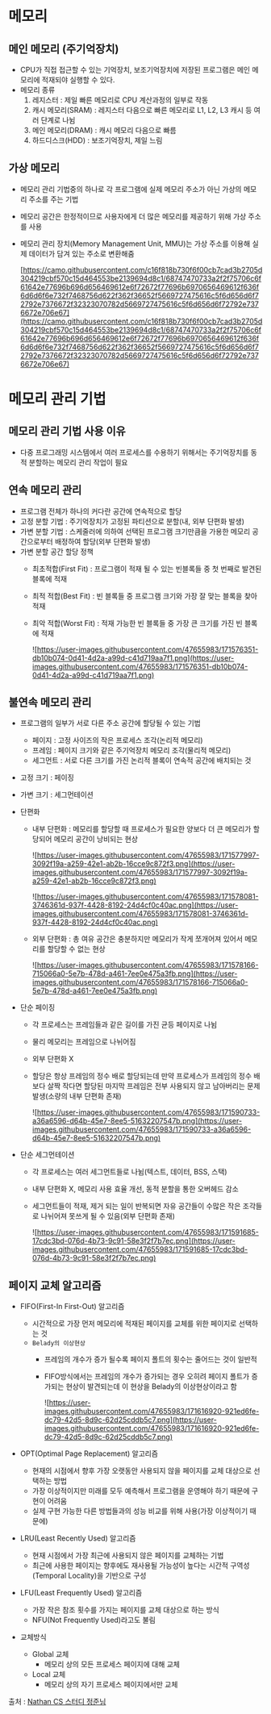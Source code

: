 # **메모리**

## **메인 메모리 (주기억장치)**

- CPU가 직접 접근할 수 있는 기억장치, 보조기억장치에 저장된 프로그램은 메인 메모리에 적재되야 실행할 수 있다.
- 메모리 종류
    1. 레지스터 : 제일 빠른 메모리로 CPU 계산과정의 일부로 작동
    2. 캐시 메모리(SRAM) : 레지스터 다음으로 빠른 메모리로 L1, L2, L3 캐시 등 여러 단계로 나뉨
    3. 메인 메모리(DRAM) : 캐시 메모리 다음으로 빠름
    4. 하드디스크(HDD) : 보조기억장치, 제일 느림

## **가상 메모리**

- 메모리 관리 기법중의 하나로 각 프로그램에 실제 메모리 주소가 아닌 가상의 메모리 주소를 주는 기법
- 메모리 공간은 한정적이므로 사용자에게 더 많은 메모리를 제공하기 위해 가상 주소를 사용
- 메모리 관리 장치(Memory Management Unit, MMU)는 가상 주소를 이용해 실제 데이터가 담겨 있는 주소로 변환해줌
    
    [https://camo.githubusercontent.com/c16f818b730f6f00cb7cad3b2705d304219cbf570c15d464553be2139694d8c1/68747470733a2f2f75706c6f61642e77696b696d656469612e6f72672f77696b6970656469612f636f6d6d6f6e732f7468756d622f362f36652f5669727475616c5f6d656d6f72792e7376672f32323070782d5669727475616c5f6d656d6f72792e7376672e706e67](https://camo.githubusercontent.com/c16f818b730f6f00cb7cad3b2705d304219cbf570c15d464553be2139694d8c1/68747470733a2f2f75706c6f61642e77696b696d656469612e6f72672f77696b6970656469612f636f6d6d6f6e732f7468756d622f362f36652f5669727475616c5f6d656d6f72792e7376672f32323070782d5669727475616c5f6d656d6f72792e7376672e706e67)
    

# **메모리 관리 기법**

## **메모리 관리 기법 사용 이유**

- 다중 프로그래밍 시스템에서 여러 프로세스를 수용하기 위해서는 주기억장치를 동적 분할하는 메모리 관리 작업이 필요

## **연속 메모리 관리**

- 프로그램 전체가 하나의 커다란 공간에 연속적으로 할당
- 고정 분할 기법 : 주기억장치가 고정된 파티션으로 분할(내, 외부 단편화 발생)
- 가변 분할 기법 : 스케줄러에 의하여 선택된 프로그램 크기만큼을 가용한 메모리 공간으로부터 배정하여 할당(외부 단편화 발생)
- 가변 분할 공간 할당 정책
    - 최초적합(First Fit) : 프로그램이 적재 될 수 있는 빈블록들 중 첫 번째로 발견된 블록에 적재
    - 최적 적합(Best Fit) : 빈 블록들 중 프로그램 크기와 가장 잘 맞는 블록을 찾아 적재
    - 최악 적합(Worst Fit) : 적재 가능한 빈 블록들 중 가장 큰 크기를 가진 빈 블록에 적재
        
        ![https://user-images.githubusercontent.com/47655983/171576351-db10b074-0d41-4d2a-a99d-c41d719aa7f1.png](https://user-images.githubusercontent.com/47655983/171576351-db10b074-0d41-4d2a-a99d-c41d719aa7f1.png)
        

## **불연속 메모리 관리**

- 프로그램의 일부가 서로 다른 주소 공간에 할당될 수 있는 기법
    - 페이지 : 고정 사이즈의 작은 프로세스 조각(논리적 메모리)
    - 프레임 : 페이지 크기와 같은 주기억장치 메모리 조각(물리적 메모리)
    - 세그먼트 : 서로 다른 크기를 가진 논리적 블록이 연속적 공간에 배치되는 것
- 고정 크기 : 페이징
- 가변 크기 : 세그먼테이션
- 단편화
    - 내부 단편화 : 메모리를 할당할 때 프로세스가 필요한 양보다 더 큰 메모리가 할당되어 메모리 공간이 낭비되는 현상
        
        ![https://user-images.githubusercontent.com/47655983/171577997-3092f19a-a259-42e1-ab2b-16cce9c872f3.png](https://user-images.githubusercontent.com/47655983/171577997-3092f19a-a259-42e1-ab2b-16cce9c872f3.png)
        
        ![https://user-images.githubusercontent.com/47655983/171578081-3746361d-937f-4428-8192-24d4cf0c40ac.png](https://user-images.githubusercontent.com/47655983/171578081-3746361d-937f-4428-8192-24d4cf0c40ac.png)
        
    - 외부 단편화 : 총 여유 공간은 충분하지만 메모리가 작게 쪼개어져 있어서 메모리를 할당할 수 없는 현상
        
        ![https://user-images.githubusercontent.com/47655983/171578166-715066a0-5e7b-478d-a461-7ee0e475a3fb.png](https://user-images.githubusercontent.com/47655983/171578166-715066a0-5e7b-478d-a461-7ee0e475a3fb.png)
        
- 단순 페이징
    - 각 프로세스는 프레임들과 같은 길이를 가진 균등 페이지로 나뉨
    - 물리 메모리는 프레임으로 나뉘어짐
    - 외부 단편화 X
    - 할당은 항상 프레임의 정수 배로 할당되는데 만약 프로세스가 프레임의 정수 배보다 살짝 작다면 할당된 마지막 프레임은 전부 사용되지 않고 남아버리는 문제 발생(소량의 내부 단편화 존재)
        
        ![https://user-images.githubusercontent.com/47655983/171590733-a36a6596-d64b-45e7-8ee5-51632207547b.png](https://user-images.githubusercontent.com/47655983/171590733-a36a6596-d64b-45e7-8ee5-51632207547b.png)
        
- 단순 세그먼테이션
    - 각 프로세스는 여러 세그먼트들로 나뉨(텍스트, 데이터, BSS, 스택)
    - 내부 단편화 X, 메모리 사용 효율 개선, 동적 분할을 통한 오버헤드 감소
    - 세그먼트들이 적재, 제거 되는 일이 반복되면 자유 공간들이 수많은 작은 조각들로 나뉘어져 못쓰게 될 수 있음(외부 단편화 존재)
        
        ![https://user-images.githubusercontent.com/47655983/171591685-17cdc3bd-076d-4b73-9c91-58e3f2f7b7ec.png](https://user-images.githubusercontent.com/47655983/171591685-17cdc3bd-076d-4b73-9c91-58e3f2f7b7ec.png)
        

## **페이지 교체 알고리즘**

- FIFO(First-In First-Out) 알고리즘
    - 시간적으로 가장 먼저 메모리에 적재된 페이지를 교체를 위한 페이지로 선택하는 것
    - `Belady의 이상현상`
        - 프레임의 개수가 증가 될수록 페이지 폴트의 횟수는 줄어드는 것이 일반적
        - FIFO방식에서는 프레임의 개수가 증가되는 경우 오히려 페이지 폴트가 증가되는 현상이 발견되는데 이 현상을 Belady의 이상현상이라고 함
            
            ![https://user-images.githubusercontent.com/47655983/171616920-921ed6fe-dc79-42d5-8d9c-62d25cddb5c7.png](https://user-images.githubusercontent.com/47655983/171616920-921ed6fe-dc79-42d5-8d9c-62d25cddb5c7.png)
            
- OPT(Optimal Page Replacement) 알고리즘
    - 현재의 시점에서 향후 가장 오랫동안 사용되지 않을 페이지를 교체 대상으로 선택하는 방법
    - 가장 이상적이지만 미래를 모두 예측해서 프로그램을 운영해야 하기 때문에 구현이 어려움
    - 실제 구현 가능한 다른 방법들과의 성능 비교를 위해 사용(가장 이상적이기 때문에)
- LRU(Least Recently Used) 알고리즘
    - 현재 시점에서 가장 최근에 사용되지 않은 페이지를 교체하는 기법
    - 최근에 사용한 페이지는 향후에도 재사용될 가능성이 높다는 시간적 구역성(Temporal Locality)을 기반으로 구성
- LFU(Least Frequently Used) 알고리즘
    - 가장 작은 참조 횟수를 가지는 페이지를 교체 대상으로 하는 방식
    - NFU(Not Frequently Used)라고도 불림
- 교체방식
    - Global 교체
        - 메모리 상의 모든 프로세스 페이지에 대해 교체
    - Local 교체
        - 메모리 상의 자기 프로세스 페이지에서만 교체


출처 : [Nathan CS 스터디 정준님](https://github.com/ssafy6-nathan/cs-study/blob/master/%EC%9A%B4%EC%98%81%EC%B2%B4%EC%A0%9C/memory_management.md)
